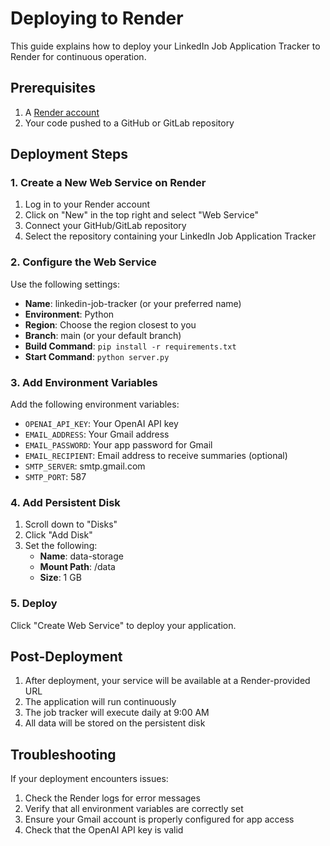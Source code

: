 # Deploying to Render

This guide explains how to deploy your LinkedIn Job Application Tracker to Render for continuous operation.

## Prerequisites

1. A [Render account](https://render.com/)
2. Your code pushed to a GitHub or GitLab repository

## Deployment Steps

### 1. Create a New Web Service on Render

1. Log in to your Render account
2. Click on "New" in the top right and select "Web Service"
3. Connect your GitHub/GitLab repository
4. Select the repository containing your LinkedIn Job Application Tracker

### 2. Configure the Web Service

Use the following settings:

- **Name**: linkedin-job-tracker (or your preferred name)
- **Environment**: Python
- **Region**: Choose the region closest to you
- **Branch**: main (or your default branch)
- **Build Command**: `pip install -r requirements.txt`
- **Start Command**: `python server.py`

### 3. Add Environment Variables

Add the following environment variables:

- `OPENAI_API_KEY`: Your OpenAI API key
- `EMAIL_ADDRESS`: Your Gmail address
- `EMAIL_PASSWORD`: Your app password for Gmail
- `EMAIL_RECIPIENT`: Email address to receive summaries (optional)
- `SMTP_SERVER`: smtp.gmail.com
- `SMTP_PORT`: 587

### 4. Add Persistent Disk

1. Scroll down to "Disks"
2. Click "Add Disk"
3. Set the following:
   - **Name**: data-storage
   - **Mount Path**: /data
   - **Size**: 1 GB

### 5. Deploy

Click "Create Web Service" to deploy your application.

## Post-Deployment

1. After deployment, your service will be available at a Render-provided URL
2. The application will run continuously
3. The job tracker will execute daily at 9:00 AM
4. All data will be stored on the persistent disk

## Troubleshooting

If your deployment encounters issues:

1. Check the Render logs for error messages
2. Verify that all environment variables are correctly set
3. Ensure your Gmail account is properly configured for app access
4. Check that the OpenAI API key is valid 